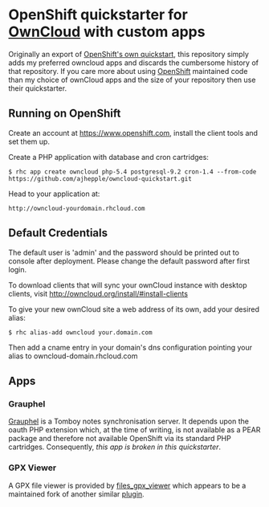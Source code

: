 OpenShift quickstarter for [OwnCloud](http://owncloud.org) with custom apps
===========================================================================

Originally an export of 
[OpenShift's own quickstart](https://github.com/openshift/owncloud-openshift-quickstart),
this repository simply adds my preferred owncloud apps and discards the
cumbersome history of that repository.  If you care more about using 
[OpenShift](http://www.openshift.com) maintained code than my choice of 
ownCloud apps and the size of your repository then use their quickstarter.

Running on OpenShift
--------------------

Create an account at https://www.openshift.com, install the client tools 
and set them up.

Create a PHP application with database and cron cartridges:

	$ rhc app create owncloud php-5.4 postgresql-9.2 cron-1.4 --from-code https://github.com/ajhepple/owncloud-quickstart.git

Head to your application at:

	http://owncloud-yourdomain.rhcloud.com

Default Credentials
-------------------

The default user is 'admin' and the password should be printed out to console
after deployment. Please change the default password after first login.

To download clients that will sync your ownCloud instance with desktop clients,
visit http://owncloud.org/install/#install-clients

To give your new ownCloud site a web address of its own, add your desired alias:

    $ rhc alias-add owncloud your.domain.com

Then add a cname entry in your domain's dns configuration pointing your alias
to owncloud-domain.rhcloud.com

Apps
----

### Grauphel

[Grauphel](https://github.com/dweiske/grauphel) is a Tomboy notes 
synchronisation server. It depends upon the oauth PHP extension which,
at the time of writing, is not available as a PEAR package and therefore
not available OpenShift via its standard PHP cartridges. Consequently,
*this app is broken in this quickstarter*.

### GPX Viewer

A GPX file viewer is provided by
[files_gpx_viewer](https://github.com/Frank1604/files_gpxviewer_extended)
which appears to be a maintained fork of another similar
[plugin](https://github.com/Restless123/Owncloud-GPXviewer).
